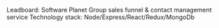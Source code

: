 Leadboard: Software Planet Group sales funnel & contact management service
Technology stack: Node/Express/React/Redux/MongoDb

